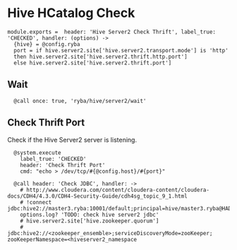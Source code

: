 
# Hive HCatalog Check

    module.exports =  header: 'Hive Server2 Check Thrift', label_true: 'CHECKED', handler: (options) ->
      {hive} = @config.ryba
      port = if hive.server2.site['hive.server2.transport.mode'] is 'http'
      then hive.server2.site['hive.server2.thrift.http.port']
      else hive.server2.site['hive.server2.thrift.port']

## Wait

      @call once: true, 'ryba/hive/server2/wait'

## Check Thrift Port

Check if the Hive Server2 server is listening.

      @system.execute
        label_true: 'CHECKED'
        header: 'Check Thrift Port'
        cmd: "echo > /dev/tcp/#{@config.host}/#{port}"

      @call header: 'Check JDBC', handler: ->
        # http://www.cloudera.com/content/cloudera-content/cloudera-docs/CDH4/4.3.0/CDH4-Security-Guide/cdh4sg_topic_9_1.html
        # !connect jdbc:hive2://master3.ryba:10001/default;principal=hive/master3.ryba@HADOOP.RYBA
        options.log? 'TODO: check hive server2 jdbc'
        # hive.server2.site['hive.zookeeper.quorum']
        # jdbc:hive2://<zookeeper_ensemble>;serviceDiscoveryMode=zooKeeper; zooKeeperNamespace=<hiveserver2_namespace
